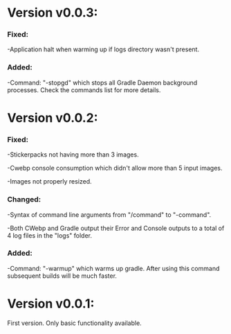 # Version v0.0.3:

### Fixed:
 -Application halt when warming up if logs directory wasn't present.

### Added:
 -Command: "-stopgd" which stops all Gradle Daemon background processes. Check the commands list for more details.

# Version v0.0.2:

### Fixed:
 -Stickerpacks not having more than 3 images.

 -Cwebp console consumption which didn't allow more than 5 input images.
 
 -Images not properly resized.

### Changed:
 -Syntax of command line arguments from "/command" to "-command".
 
 -Both CWebp and Gradle output their Error and Console outputs to a total of 4 log files in the "logs" folder.

### Added:
 -Command: "-warmup" which warms up gradle. After using this command subsequent builds will be much faster.

# Version v0.0.1:

First version. Only basic functionality available.
